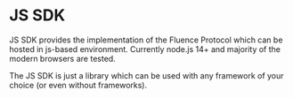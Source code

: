 # JS SDK

JS SDK provides the implementation of the Fluence Protocol which can be hosted in js-based environment. Currently node.js 14+ and majority of the modern browsers are tested.

The JS SDK is just a library which can be used with any framework of your choice \(or even without frameworks\).
